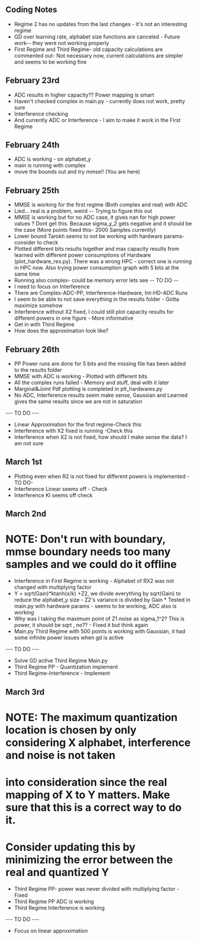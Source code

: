 ## Coding Notes
* Regime 2 has no updates from the last changes - it's not an interesting regime
* GD over learning rate, alphabet size functions are canceled - Future work-- they were not working properly
* First Regime and Third Regime- old capacity calculations are commented out- Not necessary now, current calculations are simpler and seems to be working fine


## February 23rd
* ADC results in higher capacity?? Power mapping is smart
*  Haven't checked complex in main.py - currently does not work, pretty sure
* Interference checking
* And currently ADC or Interference - I aim to make it work in the First Regime

## February 24th
* ADC is working - on alphabet_y
* main is running with complex
* move the bounds out and try mmse!! (You are here)

## February 25th
* MMSE is working for the first regime (Both complex and real) with ADC
* Lied... real is a problem, weird -- Trying to figure this out
* MMSE is working but for no ADC case, it gives nan for high power values ? Dont get this. Because sigma_y_2 gets negative and it should be the case (More points fixed this- 2000 Samples currently)
* Lower bound Tarokh seems to not be working with hardware params-consider to check
* Plotted different bits results together  and max capacity results from learned with different power consumptions of Hardware (plot_hardware_res.py). There was a wrong HPC - correct one is running in HPC now. Also trying power consumption graph with 5 bits at the same time
* Running also complex- could be memory error lets see
-- TO DO --
* I need to focus on Interference 
* There are Complex-ADC-PP, Interference-Hardware, Int-HD-ADC Runs
* I seem to be able to not save everything in the results folder - Gotta maximize somehow
* Interference without X2 fixed, I could still plot capacity results for different powers in one figure - More informative
* Get in with Third Regime
* How does the approximation look like?

## February 26th
* PP Power runs are done for 5 bits and the missing file has been added to the results folder
* MMSE with ADC is working - Plotted with different bits
* All the complex runs failed - Memory and stuff, deal with it later
* Marginal&Joint Pdf plotting is completed in plt_hardwares.py
* No ADC, Interference results seem make sense, Gaussian and Learned gives the same results since we are not in saturation


--- TO DO ---
* Linear Approximation for the first regime-Check this
* Interference with X2 fixed is running -Check this
* Interference when X2 is not fixed, how should I make sense the data? I am not sure


## March 1st
* Plotting even when R2 is not fixed for different powers is implemented
-TO DO-
* Interference Linear seems off - Check
* Interference KI seems off check

## March 2nd
# NOTE: Don't run with boundary, mmse boundary needs too many samples and we could do it offline
* Interference in First Regime is working - Alphabet of RX2 was not changed with multiplying factor
* Y = sqrt(Gain)*ktanh(x/k) +Z2, we divide everything by sqrt(Gain) to reduce the alphabet_y size - Z2's variance is divided by Gain 
        * Tested in main.py with hardware params - seems to be working, ADC also is working
* Why was I taking the maximum point of Z1 noise as sigma_1^2? This is power, it should be sqrt , no?? - Fixed it but think again
* Main.py Third Regime with 500 points is working with Gaussian, it had some infinite power issues when gd is active

--- TO DO ---
* Solve GD active Third Regime Main.py 
* Third Regime PP - Quantization implement
* Third Regime-Interference - Implement
    

## March 3rd
# NOTE: The maximum quantization location is chosen by only considering X alphabet, interference and noise is not taken 
# into consideration since the real mapping of X to Y matters. Make sure that this is a correct way to do it. 
# Consider updating this by minimizing the error between the real and quantized Y
* Third Regime PP- power was never divided with multiplying factor - Fixed
* Third Regime PP ADC is working
* Third Regime Interference is working

--- TO DO ---
* Focus on linear approximation